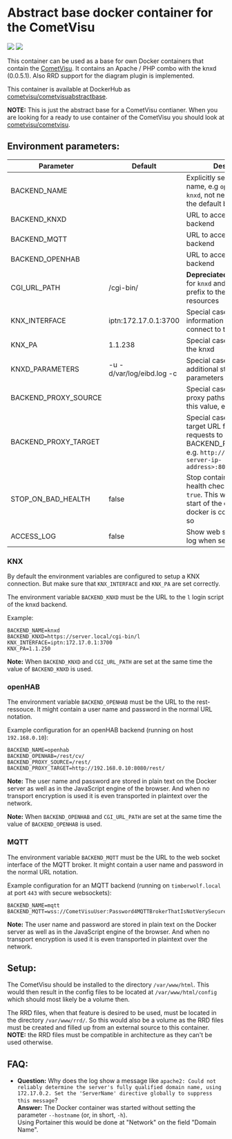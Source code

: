 Abstract base docker container for the CometVisu
================================================

[![](https://images.microbadger.com/badges/version/cometvisu/cometvisuabstractbase.svg)](https://microbadger.com/images/cometvisu/cometvisuabstractbase "Get your own version badge on microbadger.com") [![](https://images.microbadger.com/badges/image/cometvisu/cometvisuabstractbase.svg)](https://microbadger.com/images/cometvisu/cometvisuabstractbase "Get your own image badge on microbadger.com")

This container can be used as a base for own Docker containers that contain the [CometVisu](https://www.cometvisu.org/). It contains an Apache / PHP combo with the knxd (0.0.5.1). Also RRD support for the diagram plugin is implemented.

This container is available at DockerHub as [cometvisu/cometvisuabstractbase](https://hub.docker.com/r/cometvisu/cometvisuabstractbase/).

**NOTE:** This is just the abstract base for a CometVisu contianer. When you are looking for a ready to use container of the CometVisu you should look at [cometvisu/cometvisu](https://hub.docker.com/r/cometvisu/cometvisu/).

Environment parameters:
-----------------------

|Parameter              |Default                  |Description|
|-----------------------|-------------------------|-----------|
|BACKEND_NAME           |                         |Explicitly set a backend name, e.g `openhab`, `mqtt` or `knxd`, not needed if you use the default backend|
|BACKEND_KNXD           |                         |URL to access the `knxd` backend|
|BACKEND_MQTT           |                         |URL to access the `mqtt` backend|
|BACKEND_OPENHAB        |                         |URL to access the `openhab` backend|
|CGI_URL_PATH           |/cgi-bin/                |**Depreciated:** Special case for `knxd` and openHAB: URL prefix to the `cgi-bin` resources|
|KNX_INTERFACE          |iptn:172.17.0.1:3700     |Special case for `knxd`: information for the knxd to connect to the KNX bus|
|KNX_PA                 |1.1.238                  |Special case for `knxd`: PA for the knxd|
|KNXD_PARAMETERS        |-u -d/var/log/eibd.log -c|Special case for `knxd`: additional startup parameters for the knxd|
|BACKEND_PROXY_SOURCE   |                         |Special case for openHAB: proxy paths starting with this value, e.g. `/rest`|
|BACKEND_PROXY_TARGET   |                         |Special case for openHAB: target URL for proxying the requests to BACKEND_PROXY_SOURCE, e.g. `http://<openhab-server-ip-address>:8080/rest`|
|STOP_ON_BAD_HEALTH     |false                    |Stop container on failed health check when set to `true`. This will trigger a new start of the container when docker is configured to do so|
|ACCESS_LOG             |false                    |Show web server access log when set to `true`|

### KNX

By default the environment variables are configured to setup a KNX connection.
But make sure that `KNX_INTERFACE` and `KNX_PA` are set correctly.

The environment variable `BACKEND_KNXD` must be the URL to the `l` login script
of the knxd backend.

Example:
```
BACKEND_NAME=knxd
BACKEND_KNXD=https://server.local/cgi-bin/l
KNX_INTERFACE=iptn:172.17.0.1:3700
KNX_PA=1.1.250
```

**Note:** When `BACKEND_KNXD` and `CGI_URL_PATH` are set at the same time
the value of `BACKEND_KNXD` is used.

### openHAB

The environment variable `BACKEND_OPENHAB` must be the URL to the rest-ressouce.
It might contain a user name and password in the normal URL notation.

Example configuration for an openHAB backend (running on host `192.168.0.10`):

```
BACKEND_NAME=openhab
BACKEND_OPENHAB=/rest/cv/
BACKEND_PROXY_SOURCE=/rest/
BACKEND_PROXY_TARGET=http://192.168.0.10:8080/rest/
```

**Note:** The user name and password are stored in plain text on the Docker server
as well as in the JavaScript engine of the browser. And when no transport
encryption is used it is even transported in plaintext over the network.

**Note:** When `BACKEND_OPENHAB` and `CGI_URL_PATH` are set at the same time
the value of `BACKEND_OPENHAB` is used.

### MQTT

The environment variable `BACKEND_MQTT` must be the URL to the web socket
interface of the MQTT broker.
It might contain a user name and password in the normal URL notation.

Example configuration for an MQTT backend (running on `timberwolf.local` at
port `443` with secure websockets):

```
BACKEND_NAME=mqtt
BACKEND_MQTT=wss://CometVisuUser:Password4MQTTBrokerThatIsNotVerySecure@timberwolf.local:443/proxy/mqtt/ws
```

**Note:** The user name and password are stored in plain text on the Docker server
as well as in the JavaScript engine of the browser. And when no transport
encryption is used it is even transported in plaintext over the network.

Setup:
------

The CometVisu should be installed to the directory `/var/www/html`. This would then result in the config files to be located at `/var/www/html/config` which should most likely be a volume then.

The RRD files, when that feature is desired to be used, must be located in the directory `/var/www/rrd/`. So this would also be a volume as the RRD files must be created and filled up from an external source to this container.  
**NOTE:** the RRD files must be compatible in architecture as they can't be used otherwise.

FAQ:
----

* **Question:** Why does the log show a message like `apache2: Could not reliably determine the server's fully qualified domain name, using 172.17.0.2. Set the 'ServerName' directive globally to suppress this message`?  
  **Answer:** The Docker container was started without setting the parameter `--hostname` (or, in short, `-h`).  
  Using Portainer this would be done at "Network" on the field "Domain Name".